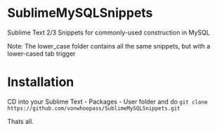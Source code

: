 # SublimeMySQLSnippets
Sublime Text 2/3 Snippets for commonly-used construction in MySQL

Note: The lower_case folder contains all the same snippets, but with a lower-cased tab trigger

# Installation

CD into your Sublime Text - Packages - User folder and do 
`git clone https://github.com/vonwhoopass/SublimeMySQLSnippets.git`

Thats all.